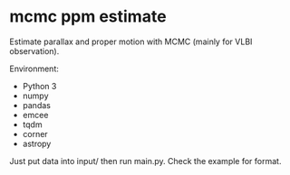# mcmc ppm estimate
Estimate parallax and proper motion with MCMC (mainly for VLBI observation).

Environment:
* Python 3
* numpy
* pandas
* emcee
* tqdm
* corner
* astropy

Just put data into input/ then run main.py.
Check the example for format.
